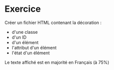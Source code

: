 # Exercice

Créer un fichier HTML contenant la décoration :

* d'une classe
* d'un ID
* d'un élément
* l'attribut d'un élément
* l'état d'un élément

Le texte affiché est en majorité en Français (à 75%)
